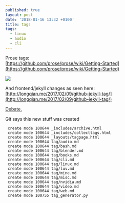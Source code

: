 ```yaml
---
published: true
layout: post
date: '2018-01-16 13:32 +0100'
title: tags
tags:
  - linux
  - audio
  - cli
---
```

Prose tags:  
[https://github.com/prose/prose/wiki/Getting-Started](https://github.com/prose/prose/wiki/Getting-Started)

![](https://cdn.scrot.moe/images/2018/01/16/tags.png)

And frontend/jekyll changes as seen here:  
[http://longqian.me/2017/02/09/github-jekyll-tag/](http://longqian.me/2017/02/09/github-jekyll-tag/)

[Debate.](https://forums.bunsenlabs.org/viewtopic.php?pid=66845#p66845)

Git says this new stuff was created

     create mode 100644 _includes/archive.html
     create mode 100644 _includes/collecttags.html
     create mode 100644 _layouts/tagpage.html
     create mode 100644 tag/audio.md
     create mode 100644 tag/bash.md
     create mode 100644 tag/blender.md
     create mode 100644 tag/books.md
     create mode 100644 tag/cli.md
     create mode 100644 tag/linux.md
     create mode 100644 tag/luv.md
     create mode 100644 tag/mine.md
     create mode 100644 tag/misc.md
     create mode 100644 tag/nvidia.md
     create mode 100644 tag/video.md
     create mode 100644 tag/web.md
     create mode 100755 tag_generator.py

